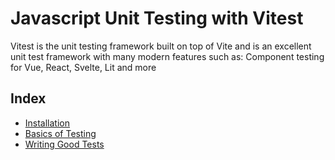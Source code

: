 # Javascript Unit Testing with Vitest

Vitest is the unit testing framework built on top of Vite and is an excellent unit test framework with many modern features such as: Component testing for Vue, React, Svelte, Lit and more

## Index

- [Installation](./Installation/)
- [Basics of Testing](./Basics-of-testing/)
- [Writing Good Tests](./Writing-good-tests/)